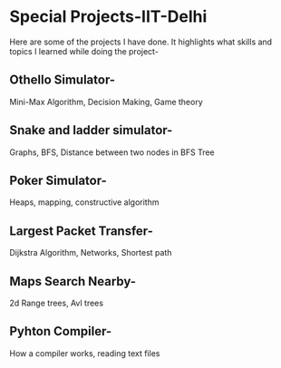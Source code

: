 # Special Projects-IIT-Delhi
Here are some of the projects I have done. It highlights what skills and topics I learned while doing the project-
## Othello Simulator-
Mini-Max Algorithm, Decision Making, Game theory
## Snake and ladder simulator-
Graphs, BFS, Distance between two nodes in BFS Tree 
## Poker Simulator-
Heaps, mapping, constructive algorithm
## Largest Packet Transfer-
Dijkstra Algorithm, Networks, Shortest path
## Maps Search Nearby-
2d Range trees, Avl trees
## Pyhton Compiler-
How a compiler works, reading text files
